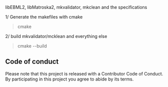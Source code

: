 libEBML2, libMatroska2, mkvalidator, mkclean and the specifications

1/ Generate the makefiles with cmake

> cmake

2/ build mkvalidator/mcklean and everything else

> cmake --build


## Code of conduct

Please note that this project is released with a Contributor Code of Conduct. By participating in this project you agree to abide by its terms.
